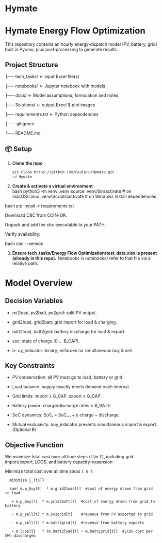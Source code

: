 # Hymate
# Hymate Energy Flow Optimization

This repository contains an hourly energy‐dispatch model (PV, battery, grid) built in Pyomo, plus post‐processing to generate results.

## Project Structure
├── tech_tasks/ ← input Excel file(s)

├── notebooks/ ← Jupyter notebook with models

├── docs/ ← Model assumptions, formulation and notes

├── Solutions/ ← output Excel & plot images

├── requirements.txt ← Python dependencies

├── .gitignore

└── README.md


## 📦 Setup

1. **Clone the repo**  
   ```bash
   git clone https://github.com/Geulerc/Hymate.git
   cd Hymate

2. **Create & activate a virtual environment**  
bash
python3 -m venv .venv
source .venv/bin/activate   # on macOS/Linux
.venv\Scripts\activate      # on Windows
Install dependencies

bash
pip install -r requirements.txt

 
Download CBC from COIN-OR.

Unpack and add the cbc executable to your PATH.

Verify availability:

bash
cbc --version


3. **Ensure tech_tasks/Energy Flow Optimization/test_data.xlsx is present (already in this repo).** 
Notebooks in notebooks/ refer to that file via a relative path.

# Model Overview
## Decision Variables

- pv2load, pv2batt, pv2grid: split PV output.

- grid2load, grid2batt: grid import for load & charging.

- batt2load, batt2grid: battery discharge for load & export.

- soc: state of charge (0 … B_CAP).

- b- uy_indicator: binary, enforces no simultaneous buy & sell.


## Key Constraints

- PV conservation: all PV must go to load, battery or grid.

- Load balance: supply exactly meets demand each interval.

- Grid limits: import ≤ G_CAP.
               export ≤ G_CAP.

- Battery power: charge/discharge rates ≤ B_RATE.

- SoC dynamics: SoCₜ = SoCₜ₋₁ + η·charge − discharge.

- Mutual exclusivity: buy_indicator prevents simultaneous import & export. (Optional B)

## Objective Function

We minimize total cost over all time steps \(t \in T\), including grid import/export, LCOS, and battery capacity-expansion:

Minimize total cost over all time steps `t ∈ T`:



      minimize ∑_{t∈T} 

      sum( m.p_buy[t]  * m.grid2load[t]  #cost of energy drawn from grid to load

       + m.p_buy[t]  * m.grid2batt[t]  #cost of energy drawn from grid to battery

       - m.p_sell[t] * m.pv2grid[t]    #revenue from PV exported to grid

       - m.p_sell[t] * m.batt2grid[t]  #revenue from battery exports

       + m.lcos[t]   * (m.batt2load[t] + m.batt2grid[t])  #LCOS cost per kWh discharged